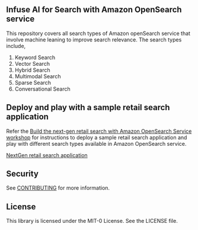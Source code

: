 ## Infuse AI for Search with Amazon OpenSearch service

This repository covers all search types of Amazon openSearch service that involve machine leaning to improve search relevance. The search types include,

1. Keyword Search
2. Vector Search
3. Hybrid Search
4. Multimodal Search
5. Sparse Search
6. Conversational Search

## Deploy and play with a sample retail search application

Refer the [Build the next-gen retail search with Amazon OpenSearch Service workshop](https://catalog.workshops.aws/opensearch-ml-search/en-US) for instructions to deploy a sample retail search application and play with different search types available in Amazon OpenSearch service.

[NextGen retail search application](static/search-query-filters.gif)


## Security

See [CONTRIBUTING](CONTRIBUTING.md#security-issue-notifications) for more information.

## License

This library is licensed under the MIT-0 License. See the LICENSE file.


